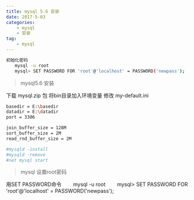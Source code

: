 ```yaml
---
title: mysql 5.6 安装
date: 2017-5-03
categories:
    - mysql
    - 安装
tag:
    - mysql
---
```

```bash
初始化密码
　　mysql -u root
　　mysql> SET PASSWORD FOR 'root'@'localhost' = PASSWORD('newpass');
```
<!--more-->

> mysql5.6 安装

下载 mysql.zip 包
将bin目录加入环境变量
修改 my-default.ini
```bash
basedir = E:\basedir
datadir = E:\datadir
port = 3306

join_buffer_size = 128M
sort_buffer_size = 2M
read_rnd_buffer_size = 2M

#mysqld -install
#mysqld -remove
#net mysql start
```

> mysql 设置root密码

用SET PASSWORD命令
　　mysql -u root
　　mysql> SET PASSWORD FOR 'root'@'localhost' = PASSWORD('newpass');
